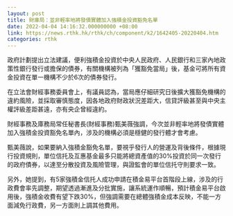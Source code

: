 ```yaml
---
layout: post
title: 財庫局：並非輕率地將發債實體加入強積金投資豁免名單
date: 2022-04-04 14:16:32.000000000 +08:00
link: https://news.rthk.hk/rthk/ch/component/k2/1642405-20220404.htm
categories: rthk
---
```


政府計劃提出立法建議，便利強積金投資於中央人民政府、人民銀行和三家內地政策性銀行發行或擔保的債券，有關機構被列為「獲豁免當局」後，基金可將所有資金投資在單一機構不少於6次的債券發行。

在立法會財經事務委員會上，有議員認為，當局應仔細研究日後擴大獲豁免機構的違約風險，並採取審慎態度，因各地政府財政狀況差距大，信貸評級甚至與中央主權評級差距甚遠，亦有央企曾經違約。

財經事務及庫務局常任秘書長(財經事務)甄美薇強調，今次並非輕率地將發債實體加入強積金投資豁免名單內，涉及的機構必須是穩健的發行體才會考慮。

甄美薇說，如果要納入強積金豁免名單，要視乎發行人的營運及背後條件，根據現行投資規則，單位信托及互惠基金最多只能將總資產值的30%投資於同一次發行的政府債券，以達至分散投資及風險管理，與證監會的單位信托守則要求一致。

另外，她提到，有5家強積金信托人成功申請在積金易平台首階段上線，涉及的行政費會率先調整，期望透過漸進及分批實施，讓系統運作順暢，預計積金易平台啟用後，強積金收費有望下跌30%，但強調需要在總體強積金成本反映，不能一方面減免行政費，另一方面則上調其他費用。
